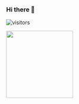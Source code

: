 ### Hi there 👋


![visitors](https://visitor-badge.laobi.icu/badge?page_id=swapneel-exe.swapneel-exe)

<img height="180em" src="https://github-readme-stats.vercel.app/api?username=swapneel-exe&show_icons=true&hide_border=true&&count_private=true&include_all_commits=true" />
